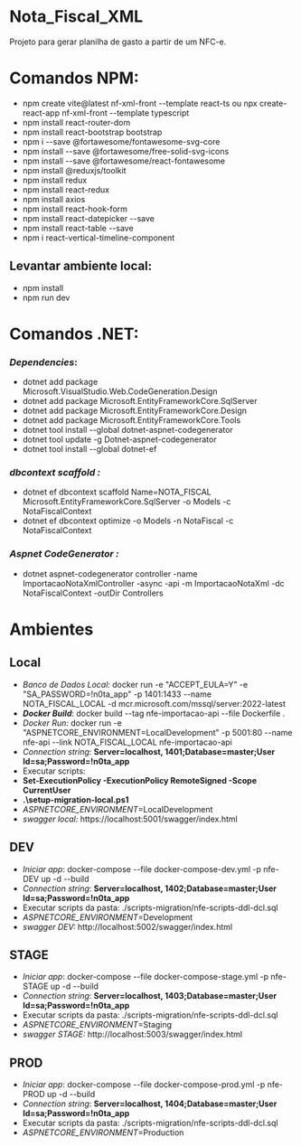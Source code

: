 # Nota_Fiscal_XML
Projeto para gerar planilha de gasto a partir de um NFC-e.

# **Comandos NPM**:
- npm create vite@latest nf-xml-front --template react-ts ou npx create-react-app nf-xml-front --template typescript
- npm install react-router-dom
- npm install react-bootstrap bootstrap
- npm i --save @fortawesome/fontawesome-svg-core
- npm install --save @fortawesome/free-solid-svg-icons
- npm install --save @fortawesome/react-fontawesome
- npm install @reduxjs/toolkit
- npm install redux
- npm install react-redux
- npm install axios
- npm install react-hook-form
- npm install react-datepicker --save
- npm install react-table --save 
- npm i react-vertical-timeline-component

## Levantar ambiente local:
- npm install
- npm run dev

# **Comandos .NET**:
### _Dependencies_:
- dotnet add package Microsoft.VisualStudio.Web.CodeGeneration.Design
- dotnet add package Microsoft.EntityFrameworkCore.SqlServer
- dotnet add package Microsoft.EntityFrameworkCore.Design
- dotnet add package Microsoft.EntityFrameworkCore.Tools
- dotnet tool install --global dotnet-aspnet-codegenerator
- dotnet tool update -g Dotnet-aspnet-codegenerator
- dotnet tool install --global dotnet-ef

### _dbcontext scaffold :_
- dotnet ef dbcontext scaffold Name=NOTA_FISCAL Microsoft.EntityFrameworkCore.SqlServer -o Models -c NotaFiscalContext
- dotnet ef dbcontext optimize -o Models -n NotaFiscal -c NotaFiscalContext

### _Aspnet CodeGenerator :_
- dotnet aspnet-codegenerator controller -name ImportacaoNotaXmlController -async -api -m ImportacaoNotaXml -dc NotaFiscalContext -outDir Controllers

# **Ambientes**

## Local
- *Banco de Dados Local:* docker run -e "ACCEPT_EULA=Y" -e "SA_PASSWORD=!n0ta_app" -p 1401:1433 --name NOTA_FISCAL_LOCAL -d mcr.microsoft.com/mssql/server:2022-latest
- **_Docker Build_**: docker build --tag nfe-importacao-api --file Dockerfile .
- _Docker Run:_ docker run -e "ASPNETCORE_ENVIRONMENT=LocalDevelopment" -p 5001:80 --name nfe-api --link NOTA_FISCAL_LOCAL nfe-importacao-api
- *Connection string*: **Server=localhost, 1401;Database=master;User Id=sa;Password=!n0ta_app**
- Executar scripts: 
- **Set-ExecutionPolicy -ExecutionPolicy RemoteSigned -Scope CurrentUser** 
- **.\setup-migration-local.ps1**
- *ASPNETCORE_ENVIRONMENT*=LocalDevelopment
- _swagger local:_ https://localhost:5001/swagger/index.html

## DEV
- *Iniciar app*: docker-compose --file docker-compose-dev.yml -p nfe-DEV up -d --build
- *Connection string*: **Server=localhost, 1402;Database=master;User Id=sa;Password=!n0ta_app**
- Executar scripts da pasta: ./scripts-migration/nfe-scripts-ddl-dcl.sql
- *ASPNETCORE_ENVIRONMENT*=Development
- _swagger DEV:_ http://localhost:5002/swagger/index.html

## STAGE
- *Iniciar app*: docker-compose --file docker-compose-stage.yml -p nfe-STAGE up -d --build
- *Connection string*: **Server=localhost, 1403;Database=master;User Id=sa;Password=!n0ta_app**
- Executar scripts da pasta: ./scripts-migration/nfe-scripts-ddl-dcl.sql
- *ASPNETCORE_ENVIRONMENT*=Staging
- _swagger STAGE:_ http://localhost:5003/swagger/index.html

## PROD
- *Iniciar app*: docker-compose --file docker-compose-prod.yml -p nfe-PROD up -d --build
- *Connection string*: **Server=localhost, 1404;Database=master;User Id=sa;Password=!n0ta_app**
- Executar scripts da pasta: ./scripts-migration/nfe-scripts-ddl-dcl.sql
- *ASPNETCORE_ENVIRONMENT*=Production
